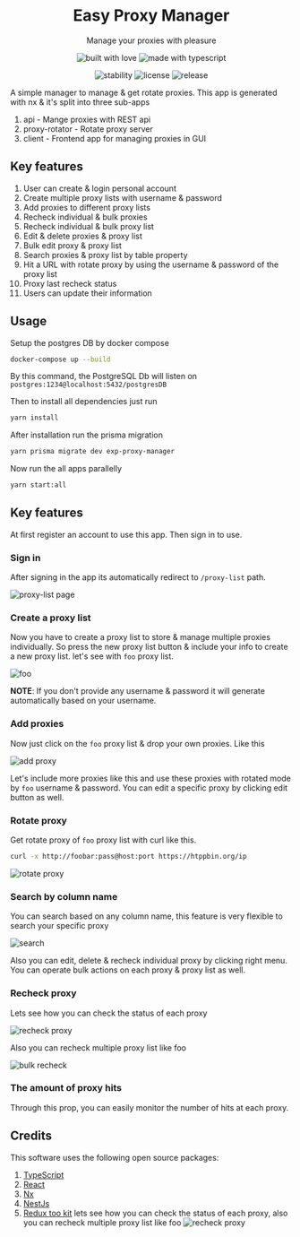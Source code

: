 <h1 align="center">Easy Proxy Manager</h1>
<p align="center">Manage your proxies with pleasure</p>

<p align="center">
  <img src="https://forthebadge.com/images/badges/built-with-love.svg" alt="built with love">
  <img src="https://forthebadge.com/images/badges/made-with-typescript.svg" alt="made with typescript">
</p>

<p align="center">
  <img src="https://img.shields.io/badge/stability-experimental-orange.svg" alt="stability">
  <img src="https://img.shields.io/badge/license-MIT-brightgreen.svg" alt="license">
  <img src="https://img.shields.io/badge/release-v1.0.0-blue.svg" alt="release">
</p>

A simple manager to manage & get rotate proxies. This app is generated with nx & it's split into three sub-apps

1. api - Mange proxies with REST api
2. proxy-rotator - Rotate proxy server
3. client - Frontend app for managing proxies in GUI

## Key features

1. User can create & login personal account
2. Create multiple proxy lists with username & password
3. Add proxies to different proxy lists
4. Recheck individual & bulk proxies
5. Recheck individual & bulk proxy list
6. Edit & delete proxies & proxy list
7. Bulk edit proxy & proxy list
8. Search proxies & proxy list by table property
9. Hit a URL with rotate proxy by using the username & password of the proxy list
10. Proxy last recheck status
11. Users can update their information

## Usage

Setup the postgres DB by docker compose

```bash
docker-compose up --build
```

By this command, the PostgreSQL Db will listen on `postgres:1234@localhost:5432/postgresDB`

Then to install all dependencies just run

```bash
yarn install
```

After installation run the prisma migration

```bash
yarn prisma migrate dev exp-proxy-manager
```

Now run the all apps parallelly

```bash
yarn start:all
```

## Key features

At first register an account to use this app. Then sign in to use.

### Sign in

After signing in the app its automatically redirect to `/proxy-list` path.

![proxy-list page](./assets/proxy-list.png)

### Create a proxy list

Now you have to create a proxy list to store & manage multiple proxies individually. So press the new proxy list button & include your info to create a new proxy list. let's see with `foo` proxy list.

![foo](./assets/Create%20a%20proxy%20list.gif)

**NOTE**: If you don't provide any username & password it will generate automatically based on your username.

### Add proxies

Now just click on the `foo` proxy list & drop your own proxies. Like this

![add proxy](./assets/add-proxy.gif)

Let's include more proxies like this and use these proxies with rotated mode by `foo` username & password. You can edit a specific proxy by clicking edit button as well.

### Rotate proxy

Get rotate proxy of `foo` proxy list with curl like this.

```bash
curl -x http://foobar:pass@host:port https://htppbin.org/ip
```

![rotate proxy](./assets/rotate%20proxy.gif)

### Search by column name

You can search based on any column name, this feature is very flexible to search your specific proxy

![search](./assets/advance%20search.gif)

Also you can edit, delete & recheck individual proxy by clicking right menu. You can operate bulk actions on each proxy & proxy list as well.

### Recheck proxy

Lets see how you can check the status of each proxy

![recheck proxy](./assets/checking%20proxy.gif)

Also you can recheck multiple proxy list like foo

![bulk recheck](./assets/bulk-recheck.gif)

### The amount of proxy hits

Through this prop, you can easily monitor the number of hits at each proxy.

## Credits

This software uses the following open source packages:

1. [TypeScript](https://www.typescriptlang.org/)
2. [React](https://reactjs.org/)
3. [Nx](https://nx.dev/)
4. [NestJs](https://nestjs.com/)
5. [Redux too kit](https://redux-toolkit.js.org/)
lets see how you can check the status of each proxy, also you can recheck multiple proxy list like foo
![recheck proxy](./assets/checking%20proxy.gif)


